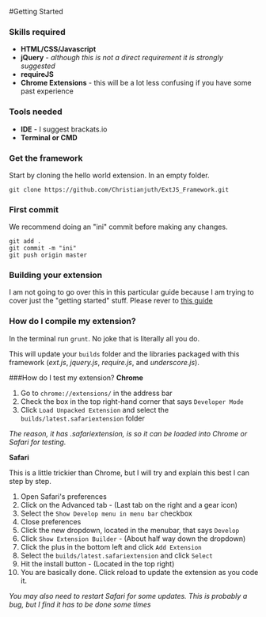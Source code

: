 #Getting Started

### Skills required
* **HTML/CSS/Javascript**
* **jQuery** - _although this is not a direct requirement it is strongly suggested_
* **requireJS**
* **Chrome Extensions** - this will be a lot less confusing if you have some past experience


### Tools needed
* **IDE** - I suggest brackats.io
* **Terminal or CMD**


### Get the framework
Start by cloning the hello world extension.  In an empty folder.
```
git clone https://github.com/Christianjuth/ExtJS_Framework.git
```


### First commit
We recommend doing an "ini" commit before making any changes.
```
git add .
git commit -m "ini"
git push origin master
```

### Building your extension
I am not going to go over this in this particular guide because I am trying to cover just the "getting started" stuff. Please rever to [this guide](http://ext.js/documentation/hello-world-extension)


### How do I compile my extension?
In the terminal run `grunt`. No joke that is literally all you do.

This will update your `builds` folder and the libraries packaged with this framework (_ext.js_, _jquery.js_, _require.js_, and _underscore.js_).


###How do I test my extension?
**Chrome**

1.  Go to `chrome://extensions/` in the address bar
2.  Check the box in the top right-hand corner that says `Developer Mode`
3.  Click `Load Unpacked Extension` and select the `builds/latest.safariextension` folder

_The reason, it has .safariextension, is so it can be loaded into Chrome or Safari for testing._

**Safari**

This is a little trickier than Chrome, but I will try and explain this best I can step by step.

1.  Open Safari's preferences
2.  Click on the Advanced tab - (Last tab on the right and a gear icon)
3.  Select the `Show Develop menu in menu bar` checkbox
4.  Close preferences
5.  Click the new dropdown, located in the menubar, that says `Develop`
6.  Click `Show Extension Builder` - (About half way down the dropdown)
7.  Click the plus in the bottom left and click `Add Extension`
8.  Select the `builds/latest.safariextension` and click `Select`
9.  Hit the install  button - (Located in the top right)
10. You are basically done. Click reload to update the extension as you code it.

_You may also need to restart Safari for some updates. This is probably a bug, but I find it has to be done some times_
